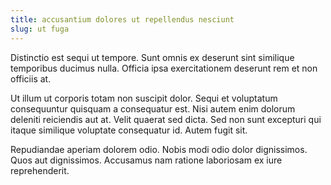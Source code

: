 ```yaml
---
title: accusantium dolores ut repellendus nesciunt
slug: ut fuga
---
```


Distinctio est sequi ut tempore. Sunt omnis ex deserunt sint similique temporibus ducimus nulla. Officia ipsa exercitationem deserunt rem et non officiis at.

Ut illum ut corporis totam non suscipit dolor. Sequi et voluptatum consequuntur quisquam a consequatur est. Nisi autem enim dolorum deleniti reiciendis aut at. Velit quaerat sed dicta. Sed non sunt excepturi qui itaque similique voluptate consequatur id. Autem fugit sit.

Repudiandae aperiam dolorem odio. Nobis modi odio dolor dignissimos. Quos aut dignissimos. Accusamus nam ratione laboriosam ex iure reprehenderit.
